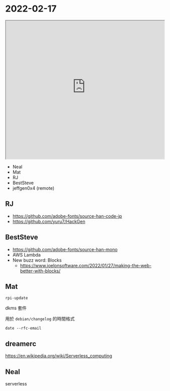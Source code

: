 # 2022-02-17

<iframe src="https://photos.hackingthursday.org/2022-2022-02-17" width="100%" height="440px"></iframe>

- Neal
- Mat
- RJ
- BestSteve
- jeffgen0x4 (remote)

## RJ

- https://github.com/adobe-fonts/source-han-code-jp
- https://github.com/yuru7/HackGen

## BestSteve

- https://github.com/adobe-fonts/source-han-mono
- AWS Lambda
- New buzz word: Blocks
    - https://www.joelonsoftware.com/2022/01/27/making-the-web-better-with-blocks/

## Mat

``rpi-update``

dkms 套件

用於 `debian/changelog` 的時間格式

```
date --rfc-email
```

## dreamerc

https://en.wikipedia.org/wiki/Serverless_computing

## Neal

serverless
